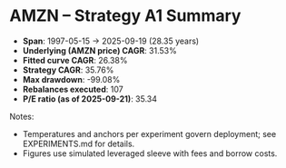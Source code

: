 # AMZN – Strategy A1 Summary

- **Span**: 1997-05-15 → 2025-09-19 (28.35 years)
- **Underlying (AMZN price) CAGR**: 31.53%
- **Fitted curve CAGR**: 26.38%
- **Strategy CAGR**: 35.76%
- **Max drawdown**: -99.08%
- **Rebalances executed**: 107
- **P/E ratio (as of 2025-09-21)**: 35.34

Notes:

- Temperatures and anchors per experiment govern deployment; see EXPERIMENTS.md for details.
- Figures use simulated leveraged sleeve with fees and borrow costs.

